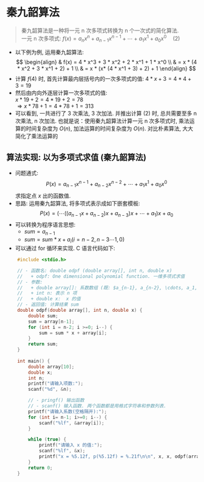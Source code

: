 # 秦九韶算法
> 秦九韶算法是一种将一元 n 次多项式转换为 n 个一次式的简化算法. <br/>
> 一元 n 次多项式: $f(x) = a_n{x^n} + a_{n-1}{x^{n-1}} + \cdots + a_1{x^1} + a_0{x^0} \quad (2)$
- 以下例为例, 运用秦九韶算法:
  $$
    \begin{align}
        & f(x) = 4 * x^3 + 3 * x^2 + 2 * x^1 + 1 * x^0 \\
        & = x * (4 * x^2 + 3 * x^1 + 2) + 1 \\
        & = x * (x* (4 * x^1 + 3) + 2) + 1
    \end{align}
  $$
- 计算 $f(4)$ 时, 首先计算最内层括号内的一次多项式的值:
  $4 * x + 3 = 4 * 4 + 3 = 19$
- 然后由内向外逐层计算一次多项式的值: <br/>
  $x * 19 + 2 = 4 * 19 + 2 = 78$ <br/>
  $\Rightarrow x * 78 + 1 = 4 *78 + 1 = 313$ 
- 可以看到, 一共进行了 3 次乘法, 3 次加法. 并推出计算 (2) 时, 总共需要至多 n
  次乘法, n 次加法. 也就是说：使用秦九韶算法计算一元 n 次多项式时, 乘法运算的时间复杂度为
  $O(n)$, 加法运算的时间复杂度为 $O(n)$. 对比朴素算法, 大大简化了乘法运算的 

## 算法实现: 以为多项式求值 (秦九韶算法)
- 问题通式: 
  $$P(x) = a_{n-1}{x^{n-1}} + a_{n-2}{x^{n-2}} + \cdots + a_1{x^1} + a_0{x^0}$$
  求指定点 $x$ 出的函数值.
- 思路: 运用秦九韶算法, 将多项式表示成如下嵌套模板:
  $$P(x) = (\cdots((a_{n-1}{x} + a_{n-2})x + a_{n-3})x + \cdots + a_1)x + a_0$$ 
- 可以转换为程序语言思想:
    + $sum = a_{n-1}$
    + $sum = sum * x + a_i (i = n-2, n-3 \cdots 1, 0)$
- 可以通过 for 循环来实现. C 语言代码如下:
```c
    #include <stdio.h>

    // - 函数名: double odpf (double array[], int n, double x)
    //   + odpf: One dimensional polynomial function. 一维多项式求值
    // - 参数:
    //   + double array[]: 系数数组 (既: $a_{n-1}, a_{n-2}, \cdots, a_1, a_0$)
    //   + int n: 表示 n 项
    //   + double x:  x 的值
    // - 返回值: 计算结果 sum
    double odpf(double array[], int n, double x) {
        double sum;
        sum = array[n-1];
        for (int i = n-2; i >=0; i--) {
            sum = sum * x + array[i];
        }
        return sum;
    }
    
    int main() {
        double array[10];
        double x;
        int n;
        printf("请输入项数:");
        scanf("%d", &n);

        // - pringf() 输出函数
        // - scanf() 输入函数. 两个函数都是用格式字符串和参数列表.
        printf("请输入系数(空格隔开):");
        for (int i= n-1; i>=0; i--) {
            scanf("%lf", &array[i]);
        }

        while (true) {
            printf("请输入 x 的值:");
            scanf("%lf", &x);
            printf("x = %5.12f, p(%5.12f) = %.21f\n\n", x, x, odpf(array, n, x));
        }
        return 0;
    }
```    
  